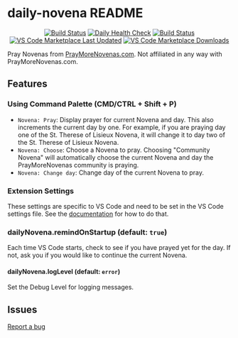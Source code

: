 # daily-novena README

<p align="center">
  <a href="https://github.com/joeyhage/daily-novena/actions?query=workflow%3Aci">
    <img alt="Build Status" src="https://github.com/joeyhage/daily-novena/workflows/ci/badge.svg?branch=main"></a>
  <a href="https://github.com/joeyhage/daily-novena/actions?query=workflow%3A%22daily+health+check%22">
    <img alt="Daily Health Check" src="https://github.com/joeyhage/daily-novena/workflows/daily%20health%20check/badge.svg?branch=main"></a>
  <a href="https://marketplace.visualstudio.com/items?itemName=joeyhage.daily-novena">
    <img alt="Build Status" src="https://img.shields.io/visual-studio-marketplace/v/joeyhage.daily-novena?cacheSeconds=3600&logo=visualstudiocode"></a>
  <a href="https://marketplace.visualstudio.com/items?itemName=joeyhage.daily-novena">
    <img alt="VS Code Marketplace Last Updated" src="https://img.shields.io/visual-studio-marketplace/last-updated/joeyhage.daily-novena?cacheSeconds=3600&logo=visualstudiocode"></a>
  <a href="https://marketplace.visualstudio.com/items?itemName=joeyhage.daily-novena">
    <img alt="VS Code Marketplace Downloads" src="https://img.shields.io/visual-studio-marketplace/d/joeyhage.daily-novena?cacheSeconds=3600&logo=visualstudiocode"></a>
</p>

Pray Novenas from [PrayMoreNovenas.com](https://www.praymorenovenas.com). Not affiliated in any way with PrayMoreNovenas.com.

## Features

### Using Command Palette (CMD/CTRL + Shift + P)

- `Novena: Pray`: Display prayer for current Novena and day. This also increments the current day by one. For example, if you are praying day one of the St. Therese of Lisieux Novena, it will change it to day two of the St. Therese of Lisieux Novena.
- `Novena: Choose`: Choose a Novena to pray. Choosing "Community Novena" will automatically choose the current Novena and day the PrayMoreNovenas community is praying.
- `Novena: Change day`: Change day of the current Novena to pray.

<!--\!\[feature X\]\(images/feature-x.png\)-->

### Extension Settings

These settings are specific to VS Code and need to be set in the VS Code settings file. See the [documentation](https://code.visualstudio.com/docs/getstarted/settings) for how to do that.

### dailyNovena.remindOnStartup (default: `true`)

Each time VS Code starts, check to see if you have prayed yet for the day. If not, ask you if you would like to continue the current Novena.

#### dailyNovena.logLevel (default: `error`)

Set the Debug Level for logging messages.

## Issues

[Report a bug](https://github.com/joeyhage/daily-novena/issues/new?assignees=&labels=&template=bug_report.md)

